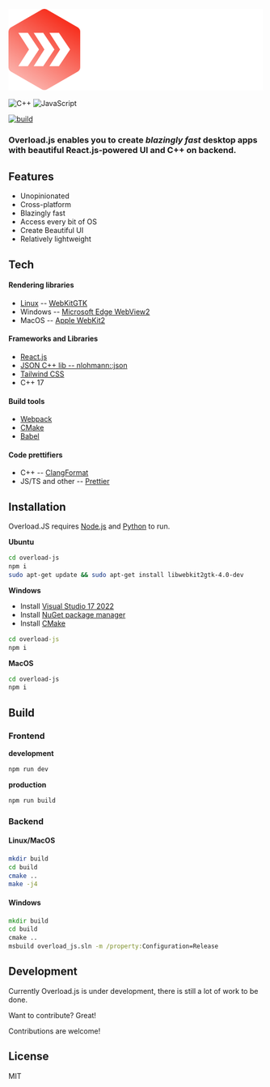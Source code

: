 <p align="center">
    <img src="https://github.com/cjnix35/overload-js/blob/main/LOGO.svg" alt="LOGO"/>
</p>

![C++](https://img.shields.io/badge/c++-%2300599C.svg?style=for-the-badge&logo=c%2B%2B&logoColor=white)
![JavaScript](https://img.shields.io/badge/javascript-%23323330.svg?style=for-the-badge&logo=javascript&logoColor=%23F7DF1E)

[![build](https://github.com/cjnix35/overload-js/actions/workflows/test_compiling.yml/badge.svg)](https://github.com/cjnix35/overload-js/actions/workflows/test_compiling.yml)

### Overload.js enables you to create _blazingly fast_ desktop apps with beautiful React.js-powered UI and C++ on backend.

## Features

- Unopinionated 
- Cross-platform
- Blazingly fast
- Access every bit of OS
- Create Beautiful UI
- Relatively lightweight

## Tech

#### Rendering libraries

- [Linux](https://github.com/torvalds/linux) -- [WebKitGTK](https://webkitgtk.org/)
- Windows -- [Microsoft Edge WebView2](https://learn.microsoft.com/en-us/microsoft-edge/webview2/)
- MacOS -- [Apple WebKit2](https://webkit.org/)

#### Frameworks and Libraries

- [React.js](https://reactjs.org/)
- [JSON C++ lib -- nlohmann::json](https://github.com/nlohmann/json)
- [Tailwind CSS](https://tailwindcss.com/)
- C++ 17

#### Build tools

- [Webpack](https://webpack.js.org/)
- [CMake](https://cmake.org/)
- [Babel](https://babeljs.io/)

#### Code prettifiers

- C++ -- [ClangFormat](https://clang.llvm.org/docs/ClangFormat.html)
- JS/TS and other -- [Prettier](https://prettier.io/)

## Installation

Overload.JS requires [Node.js](https://nodejs.org/) and [Python](https://www.python.org/) to run.

**Ubuntu**

```sh
cd overload-js
npm i
sudo apt-get update && sudo apt-get install libwebkit2gtk-4.0-dev
```

**Windows**

- Install [Visual Studio 17 2022](https://visualstudio.microsoft.com/downloads/)
- Install [NuGet package manager](https://www.nuget.org/)
- Install [CMake](https://cmake.org/)

```cmd
cd overload-js
npm i
```

**MacOS**

```sh
cd overload-js
npm i
```

## Build

### Frontend

**development**

```sh
npm run dev
```

**production**

```sh
npm run build
```

### Backend

#### Linux/MacOS

```sh
mkdir build
cd build
cmake ..
make -j4
```

#### Windows

```cmd
mkdir build
cd build
cmake ..
msbuild overload_js.sln -m /property:Configuration=Release
```

## Development

Сurrently Overload.js is under development, there is still a lot of work to be done.

Want to contribute? Great!

Contributions are welcome!

## License

MIT
